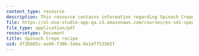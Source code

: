 ```yaml
---
content_type: resource
description: This resource contains information regarding Spinach Crepe recipe.
file: https://ol-ocw-studio-app-qa.s3.amazonaws.com/courses/es-s41-speak-italian-with-your-mouth-full-spring-2012/df2bb85caa96f30b3aba8a14ff53502f_MITES_S41S12_recipe_7.pdf
file_type: application/pdf
resourcetype: Document
title: Spinach Crepe recipe
uid: df2bb85c-aa96-f30b-3aba-8a14ff53502f
---
```

